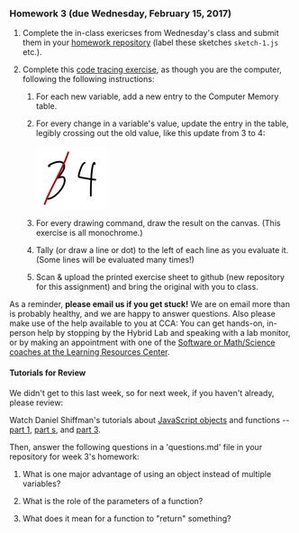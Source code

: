 ### Homework 3 (due Wednesday, February 15, 2017)

1. Complete the in-class exericses from Wednesday's class and submit them in your [homework repository](../github-guide.md) (label these sketches `sketch-1.js` etc.).

2. Complete this [code tracing exercise](https://github.com/zamfi/cca-programming-electronics-spring-2017/blob/master/hw/trace-exercise.pdf?raw=true), as though you are the computer, following the following instructions:
   1. For each new variable, add a new entry to the Computer Memory table.
   2. For every change in a variable's value, update the entry in the table, legibly crossing out the old value, like this update from 3 to 4:

      ![was 3, now 4](img/3-no-4.png)
   3. For every drawing command, draw the result on the canvas. (This exercise is all monochrome.)
   4. Tally (or draw a line or dot) to the left of each line as you evaluate it. (Some lines will be evaluated many times!)
   5. Scan & upload the printed exercise sheet to github (new repository for this assignment) and bring the original with you to class.


As a reminder, **please email us if you get stuck!** We are on email more than is probably healthy, and we are happy to answer questions. Also please make use of the help available to you at CCA: You can get hands-on, in-person help by stopping by the Hybrid Lab and speaking with a lab monitor, or by making an appointment with one of the [Software or Math/Science coaches at the Learning Resources Center](https://www.cca.edu/students/resources/appointments).

#### Tutorials for Review

We didn't get to this last week, so for next week, if you haven't already, please review:

Watch Daniel Shiffman's tutorials about [JavaScript objects](https://www.youtube.com/watch?v=-e5h4IGKZRY&list=PLRqwX-V7Uu6Zy51Q-x9tMWIv9cueOFTFA&index=7) and functions -- [part 1](https://www.youtube.com/watch?v=wRHAitGzBrg&list=PLRqwX-V7Uu6Zy51Q-x9tMWIv9cueOFTFA&index=16), [part s](https://www.youtube.com/watch?v=zkc417YapfE&list=PLRqwX-V7Uu6Zy51Q-x9tMWIv9cueOFTFA&index=17), and [part 3](https://www.youtube.com/watch?v=qRnUBiTJ66Y&list=PLRqwX-V7Uu6Zy51Q-x9tMWIv9cueOFTFA&index=18).

Then, answer the following questions in a 'questions.md' file in your repository for week 3's homework:

1. What is one major advantage of using an object instead of multiple variables?

2. What is the role of the parameters of a function?

3. What does it mean for a function to "return" something?


